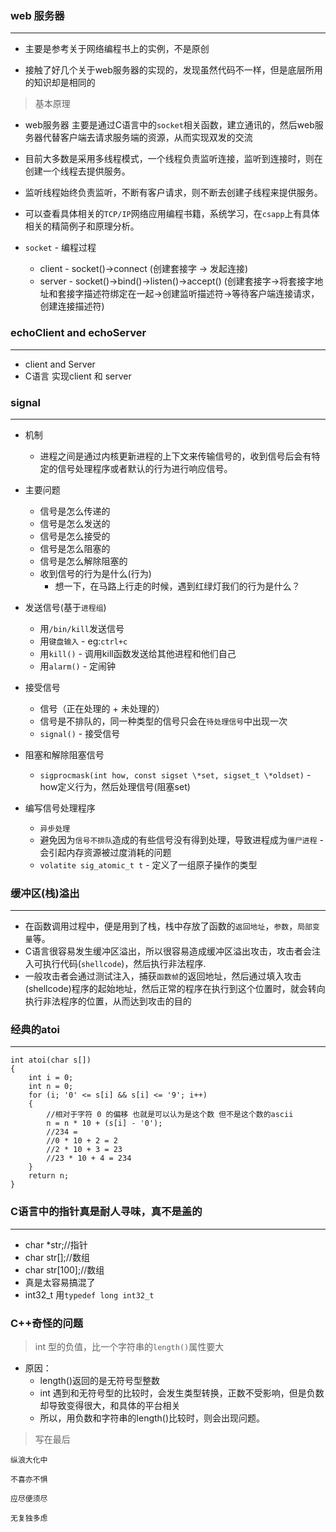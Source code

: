 ### web 服务器

*** 

* 主要是参考关于网络编程书上的实例，不是原创

* 接触了好几个关于web服务器的实现的，发现虽然代码不一样，但是底层所用的知识却是相同的

> 基本原理

*	web服务器 主要是通过C语言中的`socket`相关函数，建立通讯的，然后web服务器代替客户端去请求服务端的资源，从而实现双发的交流
*	目前大多数是采用多线程模式，一个线程负责监听连接，监听到连接时，则在创建一个线程去提供服务。
*	监听线程始终负责监听，不断有客户请求，则不断去创建子线程来提供服务。

*	可以查看具体相关的`TCP/IP`网络应用编程书籍，系统学习，在`csapp`上有具体相关的精简例子和原理分析。

*	`socket` - 编程过程
	*	client - socket()->connect (创建套接字 -> 发起连接)
	*	server - socket()->bind()->listen()->accept() (创建套接字->将套接字地址和套接字描述符绑定在一起->创建监听描述符->等待客户端连接请求，创建连接描述符)


### echoClient and echoServer

*** 

*	client and Server
*	C语言 实现client 和 server	


###	signal
***

*	机制
	*	进程之间是通过内核更新进程的上下文来传输信号的，收到信号后会有特定的信号处理程序或者默认的行为进行响应信号。
	
*	主要问题
	*	信号是怎么传递的
	*	信号是怎么发送的
	*	信号是怎么接受的
	*	信号是怎么阻塞的
	*	信号是怎么解除阻塞的
	*	收到信号的行为是什么(行为)	
		*	想一下，在马路上行走的时候，遇到红绿灯我们的行为是什么？



*	发送信号(基于`进程组`)
	*	用`/bin/kill`发送信号
	*	用`键盘输入` - eg:`ctrl+c`
	*	用`kill()` - 调用kill函数发送给其他进程和他们自己
	*	用`alarm()` - 定闹钟
	
*	接受信号
	*	信号（正在处理的 + 未处理的）
	*	信号是不排队的，同一种类型的信号只会在`待处理信号`中出现一次 
	*	`signal()` - 接受信号
*	阻塞和解除阻塞信号
	*	`sigprocmask(int how, const sigset \*set, sigset_t \*oldset)` - how定义行为，然后处理信号(阻塞set)

*	编写信号处理程序
	*	`异步处理`
	*	避免因为`信号不排队`造成的有些信号没有得到处理，导致进程成为`僵尸进程` - 会引起内存资源被过度消耗的问题
	*	`volatite sig_atomic_t t` - 定义了一组原子操作的类型 


### 缓冲区(栈)溢出
***

 
*	在函数调用过程中，便是用到了栈，栈中存放了函数的`返回地址`，`参数`，`局部变量`等。
*	C语言很容易发生缓冲区溢出，所以很容易造成缓冲区溢出攻击，攻击者会注入可执行代码(`shellcode`)，然后执行非法程序.
*	一般攻击者会通过测试注入，捕获`函数帧`的返回地址，然后通过填入攻击(shellcode)程序的起始地址，然后正常的程序在执行到这个位置时，就会转向执行非法程序的位置，从而达到攻击的目的


### 经典的atoi
***

```
int atoi(char s[])
{
    int i = 0;
    int n = 0;
    for (i; '0' <= s[i] && s[i] <= '9'; i++)
    {
        //相对于字符 0 的偏移 也就是可以认为是这个数 但不是这个数的ascii
        n = n * 10 + (s[i] - '0');
        //234 =
        //0 * 10 + 2 = 2
        //2 * 10 + 3 = 23
        //23 * 10 + 4 = 234
    }
    return n;
}
```

###	C语言中的指针真是耐人寻味，真不是盖的
***

*	char *str;//指针
*	char str[];//数组
*	char str[100];//数组
*	真是太容易搞混了
*	int32_t 用`typedef long int32_t`

###	C++奇怪的问题

>	int 型的负值，比一个字符串的`length()`属性要大

*	原因：
	*	length()返回的是无符号型整数
	*	int 遇到和无符号型的比较时，会发生类型转换，正数不受影响，但是负数却导致变得很大，和具体的平台相关
	*	所以，用负数和字符串的length()比较时，则会出现问题。




>   写在最后
	
	纵浪大化中

    不喜亦不惧

	应尽便须尽

	无复独多虑
	
